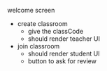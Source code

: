 welcome screen

- create classroom
  - give the classCode
  - should render teacher UI
- join classroom
  - should render student UI
  - button to ask for review
